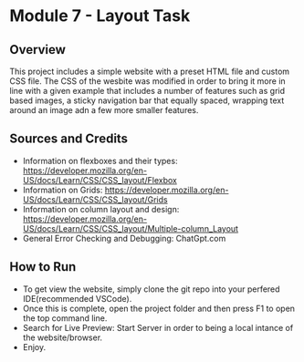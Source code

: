 # Module 7 - Layout Task

## Overview

This project includes a simple website with a preset HTML file and custom CSS file. The CSS of the wesbite was modified in order to bring 
it more in line with a given example that includes a number of features such as grid based images, a sticky navigation bar that equally 
spaced, wrapping text around an image adn a few more smaller features.

## Sources and Credits

- Information on flexboxes and their types: https://developer.mozilla.org/en-US/docs/Learn/CSS/CSS_layout/Flexbox
- Information on Grids: https://developer.mozilla.org/en-US/docs/Learn/CSS/CSS_layout/Grids
- Information on column layout and design: https://developer.mozilla.org/en-US/docs/Learn/CSS/CSS_layout/Multiple-column_Layout
- General Error Checking and Debugging: ChatGpt.com

## How to Run

- To get view the website, simply clone the git repo into your perfered IDE(recommended VSCode).
- Once this is complete, open the project folder and then press F1 to open the top command line.
- Search for Live Preview: Start Server in order to being a local intance of the website/browser.
- Enjoy.